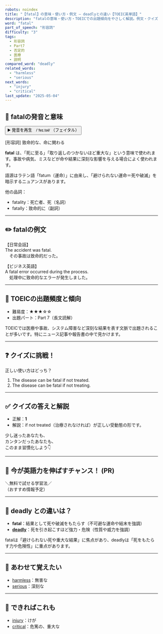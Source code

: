 ```yaml
---
robots: noindex
title: "【fatal】の意味・使い方・例文 ― deadlyとの違い【TOEIC英単語】"
description: "fatalの意味・使い方・TOEICでの出題傾向をやさしく解説。例文・クイズ付きでdeadlyとの違いもわかりやすく学べます。"
word: "fatal"
part_of_speech: "形容詞"
difficulty: "3"
tags:
  - 形容詞
  - Part7
  - 否定的
  - 医療
  - 説明
compared_word: "deadly"
related_words:
  - "harmless"
  - "serious"
next_words:
  - "injury"
  - "critical"
last_update: "2025-05-04"
---
```


## 🔰 fatalの発音と意味

<button class="play-audio" onclick="playTTS('fatal')">
  <span class="play-audio-main">
    ▶️ 発音を再生　/ˈfeɪ.təl/
  </span>
  <span class="play-audio-sub">
    （フェイタル）
  </span>
</button>

[形容詞] 致命的な、命に関わる

**fatal** は、「死に至る」「取り返しのつかないほど重大な」という意味で使われます。事故や病気、ミスなどが命や結果に深刻な影響を与える場合によく使われます。

語源はラテン語「fatum（運命）」に由来し、「避けられない運命＝死や破滅」を暗示するニュアンスがあります。

他の品詞：  
- fatality：死亡者、死（名詞）
- fatally：致命的に（副詞）

---

## ✏️ fatalの例文

【日常会話】  
The accident was fatal.  
　その事故は致命的だった。

【ビジネス英語】  
A fatal error occurred during the process.  
　処理中に致命的なエラーが発生しました。

---

## 🎯 TOEICの出題頻度と傾向

- 難易度：★★★☆☆
- 出題パート：Part 7（長文読解）

TOEICでは医療や事故、システム障害など深刻な結果を表す文脈で出題されることが多いです。特にニュース記事や報告書の中で見かけます。

---

## ❓ クイズに挑戦！

正しい使い方はどっち？

1. The disease can be fatal if not treated.  
2. The disease can be fatal if not treating.

---

## ✅ クイズの答えと解説

- 正解：**1**
- 解説：if not treated（治療されなければ）が正しい受動態の形です。

少し迷ったあなたも、  
カンタンだったあなたも、  
このまま習慣化しよう👇️

---

## 🚀 今が英語力を伸ばすチャンス！ (PR)

<div class="info-center">
＼無料で試せる学習法／<br>  
（おすすめ情報予定）
</div>

---

## 🤔  deadly との違いは？

- **fatal**：結果として死や破滅をもたらす（不可避な運命や結末を強調）
- **[deadly](/word/deadly)**：死を引き起こすほど強力・危険（性質や威力を強調）

fatalは「避けられない死や重大な結果」に焦点があり、deadlyは「死をもたらす力や危険性」に重点があります。

---

## 🧩 あわせて覚えたい

- [harmless](/word/harmless)：無害な
- [serious](/word/serious)：深刻な

---

## 📖 できればこれも

- [injury](/word/injury)：けが
- [critical](/word/critical)：危篤の、重大な

<!-- cvid: aid29_bid02 -->
